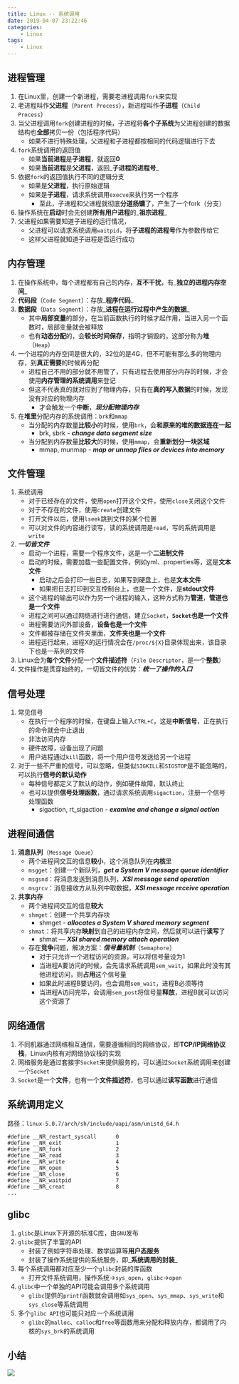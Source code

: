 ```yaml
---
title: Linux -- 系统调用
date: 2019-04-07 23:22:46
categories:
    - Linux
tags:
    - Linux
---
```


## 进程管理
1. 在Linux里，创建一个新进程，需要老进程调用`fork`来实现
2. 老进程叫作**父进程**（`Parent Process`），新进程叫作**子进程**（`Child Process`）
3. 当父进程调用`fork`创建进程的时候，子进程将**各个子系统**为父进程创建的数据结构也**全部**拷贝一份（包括程序代码）
    - 如果不进行特殊处理，父进程和子进程都按相同的代码逻辑进行下去
4. `fork`系统调用的返回值
    - 如果**当前进程**是**子进程**，就返回**0**
    - 如果**当前进程**是**父进程**，返回_**子进程的进程号**_
5. 依据`fork`的返回值执行不同的逻辑分支
    - 如果是**父进程**，执行原始逻辑
    - 如果是**子进程**，请求系统调用`execve`来执行另一个程序
        - 至此，子进程和父进程就彻底**分道扬镳**了，产生了一个fork（分支）
6. 操作系统在**启动**时会先创建**所有用户进程**的_**祖宗进程**_
7. 父进程如果需要知道子进程的运行情况，
    - 父进程可以请求系统调用`waitpid`，将**子进程的进程号**作为参数传给它
    - 这样父进程就知道子进程是否运行成功

<!-- more -->

## 内存管理
1. 在操作系统中，每个进程都有自己的内存，**互不干扰**，有_**独立的进程内存空间**_
2. **代码段**（`Code Segment`）：存放_**程序代码**_
3. **数据段**（`Data Segment`）：存放_**进程在运行过程中产生的数据**_
    - 其中**局部变量**的部分，在当前函数执行的时候才起作用，当进入另一个函数时，局部变量就会被释放
    - 也有**动态分配**的，会**较长时间保存**，指明才销毁的，这部分称为**堆**（`Heap`）
4. 一个进程的内存空间是很大的，32位的是4G，但不可能有那么多的物理内存，到**真正需要**的时候再分配
    - 进程自己不用的部分就不用管了，只有进程去使用部分内存的时候，才会使用**内存管理的系统调用**来登记
    - 但这不代表真的就对应到了物理内存，只有在**真的写入数据**的时候，发现没有对应的物理内存
        - 才会触发一个**中断**，_**现分配物理内存**_
5. 在**堆里**分配内存的系统调用：`brk`和`mmap`
    - 当分配的内存数量**比较小**的时候，使用`brk`，会**和原来的堆的数据连在一起**
        - brk, sbrk - _**change data segment size**_
    - 当分配到内存数量**比较大**的时候，使用`mmap`，会**重新划分一块区域**
        - mmap, munmap - _**map or unmap files or devices into memory**_

## 文件管理
1. 系统调用
    - 对于已经存在的文件，使用`open`打开这个文件，使用`close`关闭这个文件
    - 对于不存在的文件，使用`create`创建文件
    - 打开文件以后，使用`lseek`跳到文件的某个位置
    - 可以对文件的内容进行读写，读的系统调用是`read`，写的系统调用是`write`
2. _**一切皆文件**_
    - 启动一个进程，需要一个程序文件，这是一个**二进制文件**
    - 启动的时候，需要加载一些配置文件，例如yml、properties等，这是**文本文件**
        - 启动之后会打印一些日志，如果写到硬盘上，也是**文本文件**
        - 如果把日志打印到交互控制台上，也是一个文件，是**stdout文件**
    - 这个进程的输出可以作为另一个进程的输入，这种方式称为**管道**，**管道也是一个文件**
    - 进程之间可以通过网络进行进行通信，建立`Socket`，**`Socket`也是一个文件**
    - 进程需要访问外部设备，**设备也是一个文件**
    - 文件都被存储在文件夹里面，**文件夹也是一个文件**
    - 进程运行起来，进程X的运行情况会在`/proc/${X}`目录体现出来，该目录下也是一系列的文件
3. Linux会为**每个文件**分配一个**文件描述符**（`File Descriptor`，是一个**整数**）
4. 文件操作是贯穿始终的，一切皆文件的优势：_**统一了操作的入口**_

## 信号处理
1. 常见信号
    - 在执行一个程序的时候，在键盘上输入`CTRL+C`，这是**中断信号**，正在执行的命令就会中止退出
    - 非法访问内存
    - 硬件故障，设备出现了问题
    - 用户进程通过`kill`函数，将一个用户信号发送给另一个进程
2. 对于一些不严重的信号，可以忽略，但类似`SIGKILL`和`SIGSTOP`是不能忽略的，可以执行**信号的默认动作**
    - 每种信号都定义了默认的动作，例如硬件故障，默认终止
    - 也可以提供**信号处理函数**，通过请求系统调用`sigaction`，注册一个信号处理函数
        - sigaction, rt_sigaction - _**examine and change a signal action**_

## 进程间通信
1. **消息队列**（`Message Queue`）
    - 两个进程间交互的信息**较小**，这个消息队列在**内核**里
    - `msgget`：创建一个新队列，_**get a System V message queue identifier**_
    - `msgsnd`：将消息发送到消息队列，_**XSI message send operation**_
    - `msgrcv`：消息接收方从队列中取数据，_**XSI message receive operation**_
2. **共享内存**
    - 两个进程间交互的信息**较大**
    - `shmget`：创建一个共享内存块
        - shmget - _**allocates a System V shared memory segment**_
    - `shmat`：将共享内存**映射**到自己的进程内存空间，然后就可以进行**读写**了
        - shmat — _**XSI shared memory attach operation**_
    - 存在**竞争**问题，解决方案：_**信号量机制**_（`Semaphore`）
        - 对于只允许一个进程访问的资源，可以将信号量设为1
        - 当进程A要访问的时候，会先请求系统调用`sem_wait`，如果此时没有其他进程访问，则**占用**这个信号量
        - 如果此时进程B要访问，也会调用`sem_wait`，进程B必须等待
        - 当进程A访问完毕，会调用`sem_post`将信号量**释放**，进程B就可以访问这个资源了

## 网络通信
1. 不同机器通过网络相互通信，需要遵循相同的网络协议，即**TCP/IP网络协议栈**，Linux内核有对网络协议栈的实现
2. 网络服务是通过套接字`Socket`来提供服务的，可以通过`Socket`系统调用来创建一个`Socket`
3. `Socket`是一个**文件**，也有一个**文件描述符**，也可以通过**读写函数**进行通信

## 系统调用定义
路径：`linux-5.0.7/arch/sh/include/uapi/asm/unistd_64.h`
```
#define __NR_restart_syscall      0
#define __NR_exit                 1
#define __NR_fork                 2
#define __NR_read                 3
#define __NR_write                4
#define __NR_open                 5
#define __NR_close                6
#define __NR_waitpid              7
#define __NR_creat                8
...
```

## glibc
1. `glibc`是Linux下开源的标准C库，由`GNU`发布
2. `glibc`提供了丰富的API
    - 封装了例如字符串处理、数学运算等**用户态服务**
    - 封装了操作系统提供的系统服务，即_**系统调用的封装**_
3. 每个系统调用都对应至少一个`glibc`封装的库函数
    - 打开文件系统调用，操作系统->`sys_open`，`glibc`->`open`
4. `glibc`中一个单独的API可能会调用多个系统调用
    - `glibc`提供的`printf`函数就会调用如`sys_open`、`sys_mmap`、`sys_write`和`sys_close`等系统调用
5. 多个`glibc API`也可能只对应一个系统调用
    - `glibc`的`malloc`、`calloc`和`free`等函数用来分配和释放内存，都调用了内核的`sys_brk`的系统调用

## 小结
<img src="https://linux-1253868755.cos.ap-guangzhou.myqcloud.com/linux-system-call.jpg"/>

<!-- indicate-the-source -->
